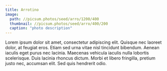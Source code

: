 ```yaml
---
title: Arrotino
image: 
  path: //picsum.photos/seed/arro/1200/400
  thumbnail: //picsum.photos/seed/arro/400/200
  caption: "photo description"
---
```



Lorem ipsum dolor sit amet, consectetur adipiscing elit. Quisque nec laoreet dolor, at feugiat eros. Etiam sed urna vitae nisl tincidunt bibendum. Aenean iaculis eget purus nec lacinia. Maecenas vehicula iaculis nulla lobortis scelerisque. Duis lacinia rhoncus dictum. Morbi et libero fringilla, pretium justo nec, accumsan elit. Sed quis hendrerit odio.
